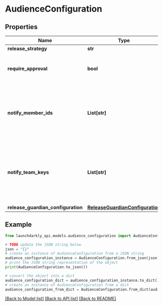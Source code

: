 # AudienceConfiguration


## Properties

Name | Type | Description | Notes
------------ | ------------- | ------------- | -------------
**release_strategy** | **str** |  | 
**require_approval** | **bool** | Whether or not the audience requires approval | 
**notify_member_ids** | **List[str]** | An array of member IDs. These members are notified to review the approval request. | [optional] 
**notify_team_keys** | **List[str]** | An array of team keys. The members of these teams are notified to review the approval request. | [optional] 
**release_guardian_configuration** | [**ReleaseGuardianConfiguration**](ReleaseGuardianConfiguration.md) |  | [optional] 

## Example

```python
from launchdarkly_api.models.audience_configuration import AudienceConfiguration

# TODO update the JSON string below
json = "{}"
# create an instance of AudienceConfiguration from a JSON string
audience_configuration_instance = AudienceConfiguration.from_json(json)
# print the JSON string representation of the object
print(AudienceConfiguration.to_json())

# convert the object into a dict
audience_configuration_dict = audience_configuration_instance.to_dict()
# create an instance of AudienceConfiguration from a dict
audience_configuration_from_dict = AudienceConfiguration.from_dict(audience_configuration_dict)
```
[[Back to Model list]](../README.md#documentation-for-models) [[Back to API list]](../README.md#documentation-for-api-endpoints) [[Back to README]](../README.md)


